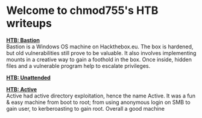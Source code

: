 # Welcome to chmod755's HTB writeups

[**HTB: Bastion**](./_posts/2019-9-8-bastion.md)  
Bastion is a Windows OS machine on Hackthebox.eu. The box is hardened, but old vulnerabilities still prove to be valuable. It also involves implementing mounts in a creative way to gain a foothold in the box. Once inside, hidden files and a vulnerable program help to escalate privileges.

[**HTB: Unattended**](./_posts/2019-8-25-unattended.md)  

[**HTB: Active**](./_posts/2019-9-27-active.md)  
Active had active directory exploitation, hence the name Active. It was a fun & easy machine from boot to root; from using anonymous login on SMB to gain user, to kerberoasting to gain root. Overall a good machine
